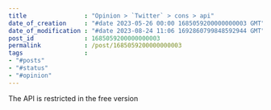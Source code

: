 ```yaml
---
title                : "Opinion > `Twitter` > cons > api"
date_of_creation     : "#date 2023-05-26 00:00 1685059200000000003 GMT"
date_of_modification : "#date 2023-08-24 11:06 1692860799848592944 GMT"
post_id              : 1685059200000000003
permalink            : /post/1685059200000000003
tags                 : 
- "#posts"
- "#status"
- "#opinion"
---
```


The API is restricted in the free version
